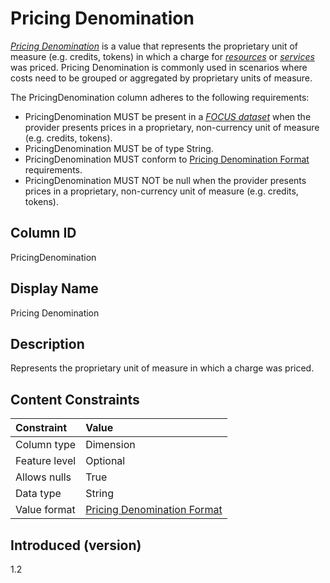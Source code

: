 # Pricing Denomination

[*Pricing Denomination*](#glossary:pricing-denomination) is a value that represents the proprietary unit of measure (e.g. credits, tokens) in which a charge for [*resources*](#glossary:resource) or [*services*](#glossary:service) was priced. Pricing Denomination is commonly used in scenarios where costs need to be grouped or aggregated by proprietary units of measure.

The PricingDenomination column adheres to the following requirements:

* PricingDenomination MUST be present in a [*FOCUS dataset*](#glossary:FOCUS-dataset) when the provider presents prices in a proprietary, non-currency unit of measure (e.g. credits, tokens).
* PricingDenomination MUST be of type String.
* PricingDenomination MUST conform to [Pricing Denomination Format](#pricingdenominationformat) requirements.
* PricingDenomination MUST NOT be null when the provider presents prices in a proprietary, non-currency unit of measure (e.g. credits, tokens).

## Column ID

PricingDenomination

## Display Name

Pricing Denomination

## Description

Represents the proprietary unit of measure in which a charge was priced.

## Content Constraints

| Constraint      | Value                               |
|:----------------|:------------------------------------|
| Column type     | Dimension                           |
| Feature level   | Optional                            |
| Allows nulls    | True                                |
| Data type       | String                              |
| Value format    | [Pricing Denomination Format](#pricingdenominationformat) |

## Introduced (version)

1.2
